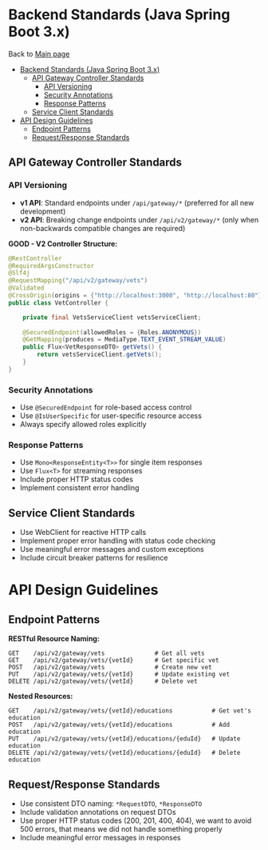 # Backend Standards (Java Spring Boot 3.x)

Back to [Main page](../README.md#table-of-contents)

<!-- TOC -->
* [Backend Standards (Java Spring Boot 3.x)](#backend-standards-java-spring-boot-3x)
  * [API Gateway Controller Standards](#api-gateway-controller-standards)
    * [API Versioning](#api-versioning)
    * [Security Annotations](#security-annotations)
    * [Response Patterns](#response-patterns)
  * [Service Client Standards](#service-client-standards)
* [API Design Guidelines](#api-design-guidelines)
  * [Endpoint Patterns](#endpoint-patterns)
  * [Request/Response Standards](#requestresponse-standards)
<!-- TOC -->

## API Gateway Controller Standards

### API Versioning

- **v1 API**: Standard endpoints under `/api/gateway/*` (preferred for all new development)
- **v2 API**: Breaking change endpoints under `/api/v2/gateway/*` (only when non-backwards compatible changes are required)

**GOOD - V2 Controller Structure:**

```java
@RestController
@RequiredArgsConstructor
@Slf4j
@RequestMapping("/api/v2/gateway/vets")
@Validated
@CrossOrigin(origins = {"http://localhost:3000", "http://localhost:80"})
public class VetController {

    private final VetsServiceClient vetsServiceClient;
    
    @SecuredEndpoint(allowedRoles = {Roles.ANONYMOUS})
    @GetMapping(produces = MediaType.TEXT_EVENT_STREAM_VALUE)
    public Flux<VetResponseDTO> getVets() {
        return vetsServiceClient.getVets();
    }
}
```

### Security Annotations

- Use `@SecuredEndpoint` for role-based access control
- Use `@IsUserSpecific` for user-specific resource access
- Always specify allowed roles explicitly

### Response Patterns

- Use `Mono<ResponseEntity<T>>` for single item responses
- Use `Flux<T>` for streaming responses
- Include proper HTTP status codes
- Implement consistent error handling

## Service Client Standards

- Use WebClient for reactive HTTP calls
- Implement proper error handling with status code checking
- Use meaningful error messages and custom exceptions
- Include circuit breaker patterns for resilience

# API Design Guidelines

## Endpoint Patterns

**RESTful Resource Naming:**
```
GET    /api/v2/gateway/vets              # Get all vets
GET    /api/v2/gateway/vets/{vetId}      # Get specific vet
POST   /api/v2/gateway/vets              # Create new vet
PUT    /api/v2/gateway/vets/{vetId}      # Update existing vet
DELETE /api/v2/gateway/vets/{vetId}      # Delete vet
```

**Nested Resources:**

```
GET    /api/v2/gateway/vets/{vetId}/educations           # Get vet's education
POST   /api/v2/gateway/vets/{vetId}/educations           # Add education
PUT    /api/v2/gateway/vets/{vetId}/educations/{eduId}   # Update education
DELETE /api/v2/gateway/vets/{vetId}/educations/{eduId}   # Delete education
```

## Request/Response Standards

- Use consistent DTO naming: `*RequestDTO`, `*ResponseDTO`
- Include validation annotations on request DTOs
- Use proper HTTP status codes (200, 201, 400, 404), we want to avoid 500 errors, that means we did not handle something properly
- Include meaningful error messages in responses

